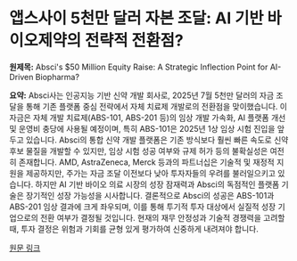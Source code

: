 # 앱스사이 5천만 달러 자본 조달: AI 기반 바이오제약의 전략적 전환점?

**원제목:** Absci's $50 Million Equity Raise: A Strategic Inflection Point for AI-Driven Biopharma?

**요약:** Absci사는 인공지능 기반 신약 개발 회사로, 2025년 7월 5천만 달러의 자금 조달을 통해 기존 플랫폼 중심 전략에서 자체 치료제 개발로의 전환점을 맞이했습니다.  이 자금은 자체 개발 치료제(ABS-101, ABS-201 등)의 임상 개발 가속화, AI 플랫폼 개선 및 운영비 충당에 사용될 예정이며, 특히 ABS-101은 2025년 1상 임상 시험 진입을 앞두고 있습니다.  Absci의 통합 신약 개발 플랫폼은 기존 방식보다 훨씬 빠른 속도로 신약 후보 물질을 개발할 수 있지만,  임상 시험 성공 여부와 규제 허가 등의 불확실성은 여전히 존재합니다.  AMD, AstraZeneca, Merck 등과의 파트너십은 기술적 및 재정적 지원을 제공하지만, 주가는 자금 조달 이전보다 낮아 투자자들의 우려를 불러일으키고 있습니다.  하지만  AI 기반 바이오 의료 시장의 성장 잠재력과 Absci의 독점적인 플랫폼 기술은  장기적인 성장 가능성을 시사합니다.  결론적으로 Absci의 성공은 ABS-101과 ABS-201 임상 결과에 크게 좌우되며,  이를 통해  투기적 투자 대상에서 실질적 성장 기업으로의 전환 여부가 결정될 것입니다.  현재의 재무 안정성과 기술적 경쟁력을 고려할 때,  투자 결정은  위험과 기회를 균형 있게 평가하여 신중하게 내려져야 합니다.

[원문 링크](https://www.ainvest.com/news/absci-50-million-equity-raise-strategic-inflection-point-ai-driven-biopharma-2507/)
